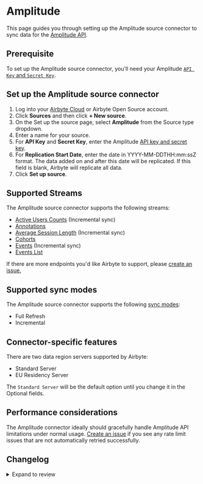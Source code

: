 # Amplitude

This page guides you through setting up the Amplitude source connector to sync data for the [Amplitude API](https://www.docs.developers.amplitude.com/analytics/apis/http-v2-api/).

## Prerequisite

To set up the Amplitude source connector, you'll need your Amplitude [`API Key` and `Secret Key`](https://help.amplitude.com/hc/en-us/articles/360058073772-Create-and-manage-organizations-and-projects#view-and-edit-your-project-information).

## Set up the Amplitude source connector

1. Log into your [Airbyte Cloud](https://cloud.airbyte.com/workspaces) or Airbyte Open Source account.
2. Click **Sources** and then click **+ New source**.
3. On the Set up the source page, select **Amplitude** from the Source type dropdown.
4. Enter a name for your source.
5. For **API Key** and **Secret Key**, enter the Amplitude [API key and secret key](https://help.amplitude.com/hc/en-us/articles/360058073772-Create-and-manage-organizations-and-projects#view-and-edit-your-project-information).
6. For **Replication Start Date**, enter the date in YYYY-MM-DDTHH:mm:ssZ format. The data added on and after this date will be replicated. If this field is blank, Airbyte will replicate all data.
7. Click **Set up source**.

## Supported Streams

The Amplitude source connector supports the following streams:

- [Active Users Counts](https://www.docs.developers.amplitude.com/analytics/apis/dashboard-rest-api/#get-active-and-new-user-counts) \(Incremental sync\)
- [Annotations](https://www.docs.developers.amplitude.com/analytics/apis/chart-annotations-api/#get-all-chart-annotations)
- [Average Session Length](https://www.docs.developers.amplitude.com/analytics/apis/dashboard-rest-api/#get-average-session-length) \(Incremental sync\)
- [Cohorts](https://www.docs.developers.amplitude.com/analytics/apis/behavioral-cohorts-api/#get-all-cohorts-response)
- [Events](https://www.docs.developers.amplitude.com/analytics/apis/export-api/#response-schema) \(Incremental sync\)
- [Events List](https://amplitude.com/docs/apis/analytics/dashboard-rest#get-events-list)

If there are more endpoints you'd like Airbyte to support, please [create an issue.](https://github.com/airbytehq/airbyte/issues/new/choose)

<!-- env:oss -->

## Supported sync modes

The Amplitude source connector supports the following [sync modes](https://docs.airbyte.com/cloud/core-concepts#connection-sync-modes):

- Full Refresh
- Incremental

## Connector-specific features

There are two data region servers supported by Airbyte:

- Standard Server
- EU Residency Server

The `Standard Server` will be the default option until you change it in the Optional fields.

## Performance considerations

The Amplitude connector ideally should gracefully handle Amplitude API limitations under normal usage. [Create an issue](https://github.com/airbytehq/airbyte/issues/new/choose) if you see any rate limit issues that are not automatically retried successfully.

## Changelog

<details>
  <summary>Expand to review</summary>

| Version | Date       | Pull Request                                             | Subject                                                                                      |
| :------ | :--------- | :------------------------------------------------------- | :------------------------------------------------------------------------------------------- |
| 0.6.10 | 2024-10-05 | [46489](https://github.com/airbytehq/airbyte/pull/46489) | Update dependencies |
| 0.6.9 | 2024-09-28 | [46121](https://github.com/airbytehq/airbyte/pull/46121) | Update dependencies |
| 0.6.8 | 2024-09-21 | [45732](https://github.com/airbytehq/airbyte/pull/45732) | Update dependencies |
| 0.6.7 | 2024-09-14 | [45501](https://github.com/airbytehq/airbyte/pull/45501) | Update dependencies |
| 0.6.6 | 2024-09-07 | [45318](https://github.com/airbytehq/airbyte/pull/45318) | Update dependencies |
| 0.6.5 | 2024-08-31 | [45047](https://github.com/airbytehq/airbyte/pull/45047) | Update dependencies |
| 0.6.4 | 2024-08-24 | [44709](https://github.com/airbytehq/airbyte/pull/44709) | Update dependencies |
| 0.6.3 | 2024-08-17 | [44250](https://github.com/airbytehq/airbyte/pull/44250) | Update dependencies |
| 0.6.2 | 2024-08-12 | [43876](https://github.com/airbytehq/airbyte/pull/43876) | Update dependencies |
| 0.6.1 | 2024-08-10 | [43473](https://github.com/airbytehq/airbyte/pull/43473) | Update dependencies |
| 0.6.0 | 2024-08-08 | [43400](https://github.com/airbytehq/airbyte/pull/43400) | Add Events List Stream |
| 0.5.1 | 2024-08-03 | [43267](https://github.com/airbytehq/airbyte/pull/43267) | Update dependencies |
| 0.5.0 | 2024-08-01 | [42565](https://github.com/airbytehq/airbyte/pull/42565) | Migrate to CDK v4.0.2 |
| 0.4.2 | 2024-07-27 | [42618](https://github.com/airbytehq/airbyte/pull/42618) | Update dependencies |
| 0.4.1 | 2024-07-20 | [42302](https://github.com/airbytehq/airbyte/pull/42302) | Update dependencies |
| 0.4.0 | 2024-07-17 | [42074](https://github.com/airbytehq/airbyte/pull/42074) | Migrate to CDK v1.8.0 |
| 0.3.18 | 2024-07-13 | [41767](https://github.com/airbytehq/airbyte/pull/41767) | Update dependencies |
| 0.3.17 | 2024-07-10 | [41537](https://github.com/airbytehq/airbyte/pull/41537) | Update dependencies |
| 0.3.16 | 2024-07-09 | [41097](https://github.com/airbytehq/airbyte/pull/41097) | Update dependencies |
| 0.3.15 | 2024-07-06 | [40982](https://github.com/airbytehq/airbyte/pull/40982) | Update dependencies |
| 0.3.14 | 2024-06-25 | [40407](https://github.com/airbytehq/airbyte/pull/40407) | Update dependencies |
| 0.3.13 | 2024-06-22 | [40108](https://github.com/airbytehq/airbyte/pull/40108) | Update dependencies |
| 0.3.12 | 2024-06-06 | [39103](https://github.com/airbytehq/airbyte/pull/39103) | Use `CheckpointMixin` for state management |
| 0.3.11 | 2024-06-04 | [38988](https://github.com/airbytehq/airbyte/pull/38988) | [autopull] Upgrade base image to v1.2.1 |
| 0.3.10 | 2024-04-19 | [36631](https://github.com/airbytehq/airbyte/pull/36631) | Updating to 0.80.0 CDK |
| 0.3.9 | 2024-04-12 | [36631](https://github.com/airbytehq/airbyte/pull/36631) | schema descriptions |
| 0.3.8 | 2024-03-12 | [35987](https://github.com/airbytehq/airbyte/pull/35987) | Unpin CDK version |
| 0.3.7 | 2024-02-12 | [35162](https://github.com/airbytehq/airbyte/pull/35162) | Manage dependencies with Poetry. |
| 0.3.6 | 2023-10-23 | [31702](https://github.com/airbytehq/airbyte/pull/31702) | Base image migration: remove Dockerfile and use the python-connector-base image |
| 0.3.5 | 2023-09-28 | [30846](https://github.com/airbytehq/airbyte/pull/30846) | Add support of multiple cursor date formats |
| 0.3.4 | 2023-09-28 | [30831](https://github.com/airbytehq/airbyte/pull/30831) | Add user friendly error description on 403 error |
| 0.3.3 | 2023-09-21 | [30652](https://github.com/airbytehq/airbyte/pull/30652) | Update spec: declare `start_date` type as `date-time` |
| 0.3.2 | 2023-09-18 | [30525](https://github.com/airbytehq/airbyte/pull/30525) | Fix `KeyError` while getting `data_region` from config |
| 0.3.1 | 2023-09-15 | [30471](https://github.com/airbytehq/airbyte/pull/30471) | Fix `Event` stream: Use `start_time` instead of cursor in the case of more recent |
| 0.3.0 | 2023-09-13 | [30378](https://github.com/airbytehq/airbyte/pull/30378) | Switch to latest CDK version |
| 0.2.4 | 2023-05-05 | [25842](https://github.com/airbytehq/airbyte/pull/25842) | added missing attrs in events schema, enabled default availability strategy |
| 0.2.3 | 2023-04-20 | [25317](https://github.com/airbytehq/airbyte/pull/25317) | Refactor Events Stream, use pre-YAML version based on Python CDK |
| 0.2.2 | 2023-04-19 | [25315](https://github.com/airbytehq/airbyte/pull/25315) | Refactor to only fetch date_time_fields once per request |
| 0.2.1 | 2023-02-03 | [25281](https://github.com/airbytehq/airbyte/pull/25281) | Reduce request_time_range to 4 hours |
| 0.2.0 | 2023-02-03 | [22362](https://github.com/airbytehq/airbyte/pull/22362) | Migrate to YAML |
| 0.1.24 | 2023-03-28 | [21022](https://github.com/airbytehq/airbyte/pull/21022) | Enable event stream time interval selection |
| 0.1.23 | 2023-03-02 | [23087](https://github.com/airbytehq/airbyte/pull/23087) | Specified date formatting in specification |
| 0.1.22 | 2023-02-17 | [23192](https://github.com/airbytehq/airbyte/pull/23192) | Skip the stream if `start_date` is specified in the future. |
| 0.1.21 | 2023-02-01 | [21888](https://github.com/airbytehq/airbyte/pull/21888) | Set `AvailabilityStrategy` for streams explicitly to `None` |
| 0.1.20 | 2023-01-27 | [21957](https://github.com/airbytehq/airbyte/pull/21957) | Handle null values and empty strings in date-time fields |
| 0.1.19 | 2022-12-09 | [19727](https://github.com/airbytehq/airbyte/pull/19727) | Remove `data_region` as required |
| 0.1.18 | 2022-12-08 | [19727](https://github.com/airbytehq/airbyte/pull/19727) | Add parameter to select region |
| 0.1.17 | 2022-10-31 | [18684](https://github.com/airbytehq/airbyte/pull/18684) | Add empty `series` validation for `AverageSessionLength` stream |
| 0.1.16 | 2022-10-11 | [17854](https://github.com/airbytehq/airbyte/pull/17854) | Add empty `series` validation for `ActtiveUsers` steam |
| 0.1.15 | 2022-10-03 | [17320](https://github.com/airbytehq/airbyte/pull/17320) | Add validation `start_date` filed if it's in the future |
| 0.1.14 | 2022-09-28 | [17326](https://github.com/airbytehq/airbyte/pull/17326) | Migrate to per-stream states. |
| 0.1.13 | 2022-08-31 | [16185](https://github.com/airbytehq/airbyte/pull/16185) | Re-release on new `airbyte_cdk==0.1.81` |
| 0.1.12 | 2022-08-11 | [15506](https://github.com/airbytehq/airbyte/pull/15506) | Changed slice day window to 1, instead of 3 for Events stream |
| 0.1.11 | 2022-07-21 | [14924](https://github.com/airbytehq/airbyte/pull/14924) | Remove `additionalProperties` field from spec |
| 0.1.10 | 2022-06-16 | [13846](https://github.com/airbytehq/airbyte/pull/13846) | Try-catch the BadZipFile error |
| 0.1.9 | 2022-06-10 | [13638](https://github.com/airbytehq/airbyte/pull/13638) | Fixed an infinite loop when fetching Amplitude data |
| 0.1.8 | 2022-06-01 | [13373](https://github.com/airbytehq/airbyte/pull/13373) | Fixed the issue when JSON Validator produces errors on `date-time` check |
| 0.1.7 | 2022-05-21 | [13074](https://github.com/airbytehq/airbyte/pull/13074) | Removed time offset for `Events` stream, which caused a lot of duplicated records |
| 0.1.6 | 2022-04-30 | [12500](https://github.com/airbytehq/airbyte/pull/12500) | Improve input configuration copy |
| 0.1.5 | 2022-04-28 | [12430](https://github.com/airbytehq/airbyte/pull/12430) | Added HTTP error descriptions and fixed `Events` stream fail caused by `404` HTTP Error |
| 0.1.4 | 2021-12-23 | [8434](https://github.com/airbytehq/airbyte/pull/8434) | Update fields in source-connectors specifications |
| 0.1.3 | 2021-10-12 | [6375](https://github.com/airbytehq/airbyte/pull/6375) | Log Transient 404 Error in Events stream |
| 0.1.2 | 2021-09-21 | [6353](https://github.com/airbytehq/airbyte/pull/6353) | Correct output schemas on cohorts, events, active_users, and average_session_lengths streams |
| 0.1.1 | 2021-06-09 | [3973](https://github.com/airbytehq/airbyte/pull/3973) | Add AIRBYTE_ENTRYPOINT for kubernetes support |
| 0.1.0 | 2021-06-08 | [3664](https://github.com/airbytehq/airbyte/pull/3664) | New Source: Amplitude |

</details>

<!-- /env:oss -->
